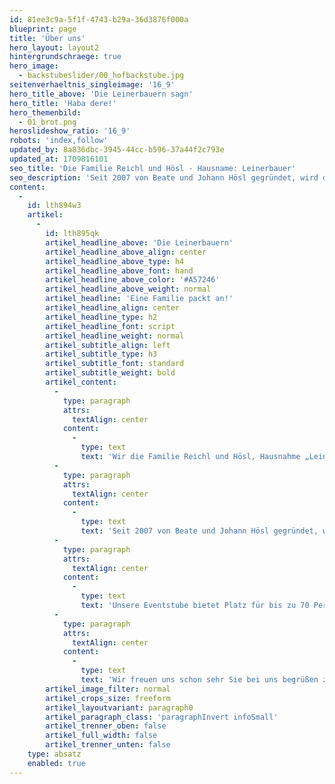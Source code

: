 ```yaml
---
id: 81ee3c9a-5f1f-4743-b29a-36d3876f000a
blueprint: page
title: 'Über uns'
hero_layout: layout2
hintergrundschraege: true
hero_image:
  - backstubeslider/00_hofbackstube.jpg
seitenverhaeltnis_singleimage: '16_9'
hero_title_above: 'Die Leinerbauern sagn'
hero_title: 'Haba dere!'
hero_themenbild:
  - 01_brot.png
heroslideshow_ratio: '16_9'
robots: 'index,follow'
updated_by: 8a836dbc-3945-44cc-b596-37a44f2c793e
updated_at: 1709816101
seo_title: 'Die Familie Reichl und Hösl - Hausname: Leinerbauer'
seo_description: 'Seit 2007 von Beate und Johann Hösl gegründet, wird das Unternehmen seit dem 01.01.2024 von Kerstin Reichl als Inhaberin geleitet.'
content:
  -
    id: lth894w3
    artikel:
      -
        id: lth895qk
        artikel_headline_above: 'Die Leinerbauern'
        artikel_headline_above_align: center
        artikel_headline_above_type: h4
        artikel_headline_above_font: hand
        artikel_headline_above_color: '#A57246'
        artikel_headline_above_weight: normal
        artikel_headline: 'Eine Familie packt an!'
        artikel_headline_align: center
        artikel_headline_type: h2
        artikel_headline_font: script
        artikel_headline_weight: normal
        artikel_subtitle_align: left
        artikel_subtitle_type: h3
        artikel_subtitle_font: standard
        artikel_subtitle_weight: bold
        artikel_content:
          -
            type: paragraph
            attrs:
              textAlign: center
            content:
              -
                type: text
                text: 'Wir die Familie Reichl und Hösl, Hausnahme „Leinerbauer“, sind ein Familienunternehmen das gerne Gäste und Kunden mit Backwaren und Speisen aus dem Holzbackofen glücklich macht.'
          -
            type: paragraph
            attrs:
              textAlign: center
            content:
              -
                type: text
                text: 'Seit 2007 von Beate und Johann Hösl gegründet, wird das Unternehmen seit dem 01.01.2024 von Kerstin Reichl als Inhaberin geleitet. In idyllischer Lage in der nördlichen Oberpfalz, am Fuße der Marktgemeinde Parkstein in der Oed 3 im Landkreis Neustadt an der Waldnaab, finden Sie uns direkt mitten im Grünen.'
          -
            type: paragraph
            attrs:
              textAlign: center
            content:
              -
                type: text
                text: 'Unsere Eventstube bietet Platz für bis zu 70 Personen und bildet den idealen Rahmen für Familienfeiern, Hochzeiten, Kommunionen, Firmenfeste und weitere besondere Anlässe. '
          -
            type: paragraph
            attrs:
              textAlign: center
            content:
              -
                type: text
                text: 'Wir freuen uns schon sehr Sie bei uns begrüßen zu dürfen.'
        artikel_image_filter: normal
        artikel_crops_size: freeform
        artikel_layoutvariant: paragraph0
        artikel_paragraph_class: 'paragraphInvert infoSmall'
        artikel_trenner_oben: false
        artikel_full_width: false
        artikel_trenner_unten: false
    type: absatz
    enabled: true
---
```

